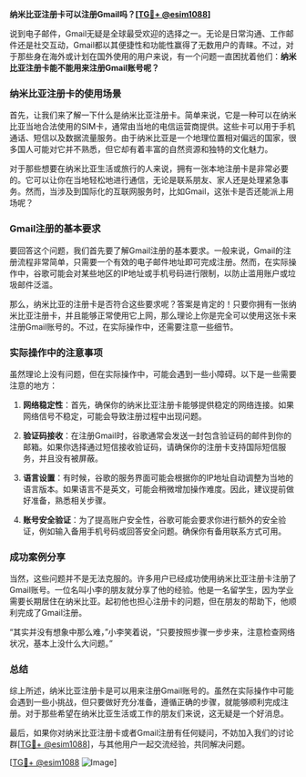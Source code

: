 **纳米比亚注册卡可以注册Gmail吗？[[TG💪+ @esim1088](https://t.me/s/esim1088)]**

说到电子邮件，Gmail无疑是全球最受欢迎的选择之一。无论是日常沟通、工作邮件还是社交互动，Gmail都以其便捷性和功能性赢得了无数用户的青睐。不过，对于那些身在海外或计划在国外使用的用户来说，有一个问题一直困扰着他们：**纳米比亚注册卡能不能用来注册Gmail账号呢？**

### 纳米比亚注册卡的使用场景

首先，让我们来了解一下什么是纳米比亚注册卡。简单来说，它是一种可以在纳米比亚当地合法使用的SIM卡，通常由当地的电信运营商提供。这些卡可以用于手机通话、短信以及数据流量服务。由于纳米比亚是一个地理位置相对偏远的国家，很多国人可能对它并不熟悉，但它却有着丰富的自然资源和独特的文化魅力。

对于那些想要在纳米比亚生活或旅行的人来说，拥有一张本地注册卡是非常必要的。它可以让你在当地轻松地进行通信，无论是联系朋友、家人还是处理紧急事务。然而，当涉及到国际化的互联网服务时，比如Gmail，这张卡是否还能派上用场呢？

### Gmail注册的基本要求

要回答这个问题，我们首先要了解Gmail注册的基本要求。一般来说，Gmail的注册流程非常简单，只需要一个有效的电子邮件地址即可完成注册。然而，在实际操作中，谷歌可能会对某些地区的IP地址或手机号码进行限制，以防止滥用账户或垃圾邮件泛滥。

那么，纳米比亚的注册卡是否符合这些要求呢？答案是肯定的！只要你拥有一张纳米比亚注册卡，并且能够正常使用它上网，那么理论上你是完全可以使用这张卡来注册Gmail账号的。不过，在实际操作中，还需要注意一些细节。

### 实际操作中的注意事项

虽然理论上没有问题，但在实际操作中，可能会遇到一些小障碍。以下是一些需要注意的地方：

1. **网络稳定性**：首先，确保你的纳米比亚注册卡能够提供稳定的网络连接。如果网络信号不稳定，可能会导致注册过程中出现问题。
   
2. **验证码接收**：在注册Gmail时，谷歌通常会发送一封包含验证码的邮件到你的邮箱。如果你选择通过短信接收验证码，请确保你的注册卡支持国际短信服务，并且没有被屏蔽。

3. **语言设置**：有时候，谷歌的服务界面可能会根据你的IP地址自动调整为当地的语言版本。如果语言不是英文，可能会稍微增加操作难度。因此，建议提前做好准备，熟悉相关步骤。

4. **账号安全验证**：为了提高账户安全性，谷歌可能会要求你进行额外的安全验证，例如输入备用手机号码或回答安全问题。确保你有备用联系方式可用。

### 成功案例分享

当然，这些问题并不是无法克服的。许多用户已经成功使用纳米比亚注册卡注册了Gmail账号。一位名叫小李的朋友就分享了他的经验。他是一名留学生，因为学业需要长期居住在纳米比亚。起初他也担心注册卡的问题，但在朋友的帮助下，他顺利完成了Gmail注册。

“其实并没有想象中那么难，”小李笑着说，“只要按照步骤一步步来，注意检查网络状况，基本上没什么大问题。”

### 总结

综上所述，纳米比亚注册卡是可以用来注册Gmail账号的。虽然在实际操作中可能会遇到一些小挑战，但只要做好充分准备，遵循正确的步骤，就能够顺利完成注册。对于那些希望在纳米比亚生活或工作的朋友们来说，这无疑是一个好消息。

最后，如果你对纳米比亚注册卡或者Gmail注册有任何疑问，不妨加入我们的讨论群[[TG💪+ @esim1088](https://t.me/s/esim1088)]，与其他用户一起交流经验，共同解决问题。

[[TG💪+ @esim1088](https://t.me/s/esim1088) ![Image](https://i.postimg.cc/4NQfJmqS/Snipaste-2025-05-13-00-14-12.png)]
